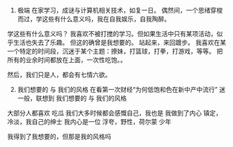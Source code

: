 1. 极端
在家学习，成谜与计算机相关技术，如复一日。 偶然间，一个思绪穿梭而过，学这些有什么意义吗，我在自我娱乐，自我陶醉。

学这些有什么意义吗？
我喜欢不被打搅的学习。但如果生活中只有某项活动，似乎生活也失去了乐趣。
但这的确曾是我想要的。
站起来，来回踱步。
我喜欢在某一个特定的时间段，沉迷于某个主题：撩妹，打篮球，打拳，打游戏，等等。
把所有的业余时间都放在上面，一次性吃饱。。

然后，我们只是人，都会有七情六欲。


2. 我们想要的 与 我们的风格
在看第一次财经“为何低饱和色在新中产中流行”
迷一般，联想到 我们想要的 与 我们的风格

大部分人都喜欢 吃瓜
我们大多时候都会感慨自己，我也是
我做到了内心 镇定，冷淡，我自己的绅士
我内心是一位 浮夸，野性，荷尔蒙 少年

我得到了我想要的，但那是我的风格吗